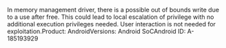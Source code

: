 In memory management driver, there is a possible out of bounds write due to a use after free. This could lead to local escalation of privilege with no additional execution privileges needed. User interaction is not needed for exploitation.Product: AndroidVersions: Android SoCAndroid ID: A-185193929
